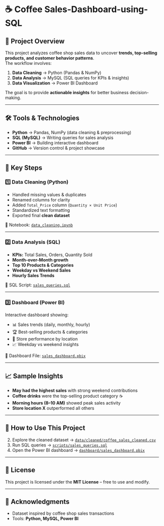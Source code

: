 # ☕ Coffee Sales-Dashboard-using-SQL
## 📌 Project Overview  
This project analyzes coffee shop sales data to uncover **trends, top-selling products, and customer behavior patterns**.  
The workflow involves:  
1. **Data Cleaning** → Python (Pandas & NumPy)  
2. **Data Analysis** → MySQL (SQL queries for KPIs & insights)  
3. **Data Visualization** → Power BI Dashboard  

The goal is to provide **actionable insights** for better business decision-making.  

---

## 🛠️ Tools & Technologies  
- **Python** → Pandas, NumPy (data cleaning & preprocessing)  
- **SQL (MySQL)** → Writing queries for sales analysis  
- **Power BI** → Building interactive dashboard  
- **GitHub** → Version control & project showcase  

---

## 🔑 Key Steps  

### 1️⃣ Data Cleaning (Python)  
- Handled missing values & duplicates  
- Renamed columns for clarity  
- Added `Total_Price` column (`Quantity × Unit Price`)  
- Standardized text formatting  
- Exported final **clean dataset**  

📄 Notebook: [`data_cleaning.ipynb`](notebooks/data_cleaning.ipynb)  

---

### 2️⃣ Data Analysis (SQL)  
- **KPIs:** Total Sales, Orders, Quantity Sold  
- **Month-over-Month growth**  
- **Top 10 Products & Categories**  
- **Weekday vs Weekend Sales**  
- **Hourly Sales Trends**  

📄 SQL Script: [`sales_queries.sql`](scripts/sales_queries.sql)  

---

### 3️⃣ Dashboard (Power BI)  
Interactive dashboard showing:  
- 📊 Sales trends (daily, monthly, hourly)  
- 🏆 Best-selling products & categories  
- 📍 Store performance by location  
- 📈 Weekday vs weekend insights  

📄 Dashboard File: [`sales_dashboard.pbix`](dashboard/sales_dashboard.pbix)  

---

## 📈 Sample Insights  
- **May had the highest sales** with strong weekend contributions  
- **Coffee drinks** were the top-selling product category ☕  
- **Morning hours (8–10 AM)** showed peak sales activity  
- **Store location X** outperformed all others  

---

## 🚀 How to Use This Project  
2. Explore the cleaned dataset → [`data/cleaned/coffee_sales_cleaned.csv`](data/cleaned/coffee_sales_cleaned.csv)  
3. Run SQL queries → [`scripts/sales_queries.sql`](scripts/sales_queries.sql)  
4. Open the Power BI dashboard → [`dashboard/sales_dashboard.pbix`](dashboard/sales_dashboard.pbix)  

---

## 📜 License  
This project is licensed under the **MIT License** – free to use and modify.  

---

## 🙌 Acknowledgments  
- Dataset inspired by coffee shop sales transactions  
- Tools: **Python, MySQL, Power BI**  
